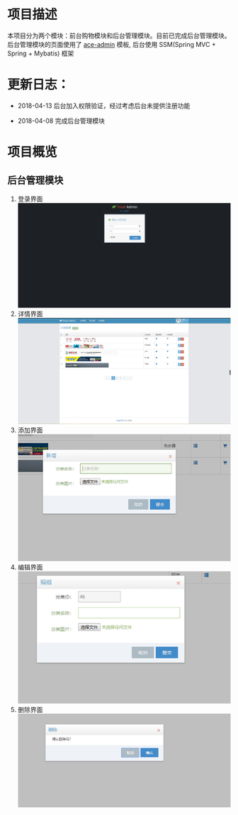 # 项目描述
本项目分为两个模块：前台购物模块和后台管理模块。目前已完成后台管理模块。  
后台管理模块的页面使用了 [ace-admin](http://ace.jeka.by/index.html) 模板, 后台使用 SSM(Spring MVC + Spring + Mybatis) 框架
# 更新日志：
* 2018-04-13
后台加入权限验证，经过考虑后台未提供注册功能

* 2018-04-08
 完成后台管理模块
 
# 项目概览
## 后台管理模块
1. 登录界面  
    ![login](README/login.png "login.png")  
2. 详情界面  
    ![details](README/category.png "category.png")  
3. 添加界面
    ![add](README/newCategory.png "newCategory.png") 
4. 编辑界面
    ![edit](README/editCategory.png "editCategory.png")
5. 删除界面
    ![delete](README/deleteCategory.png "deleteCategory.png")